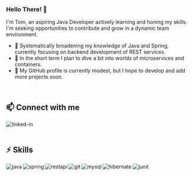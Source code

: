 ### Hello There! 👋
I'm Tom, an aspiring Java Developer actively learning and honing my skills. I'm seeking opportunities to contribute and grow in a dynamic team environment.

- 🌱 Systematically broadening my knowledge of Java and Spring, currently focusing on backend development of REST services.
- 🔭 In the short term I plan to dive a bit into worlds of microservices and containers.
- 💬 My GitHub profile is currently modest, but I hope to develop and add more projects soon.
  
<br>

## 📫 Connect with me 
[<img align="left" alt="linked-in" src="https://img.shields.io/badge/linkedin-%230077B5.svg?&style=for-the-badge&logo=linkedin&logoColor=white" />](https://www.linkedin.com/in/tomasz-wiszynski/)
<br>
<br>

## ⚡ Skills
<img align="left" alt="java" src="https://img.shields.io/badge/Java-E6892E?style=for-the-badge&logo=openjdk&logoColor=white" />
<img align="left" alt="spring" src="https://img.shields.io/badge/spring-%236DB33F.svg?&style=for-the-badge&logo=spring&logoColor=white" />
<img align="left" alt="restapi" src="https://img.shields.io/badge/REST%20API-%23B201DA.svg?&style=for-the-badge&logo=junit&logoColor=white" />
<img align="left" alt="git" src="https://img.shields.io/badge/git-%23F05032.svg?&style=for-the-badge&logo=git&logoColor=white" />
<img align="left" alt="mysql" src="https://img.shields.io/badge/mySQL-%234479A1.svg?&style=for-the-badge&logo=mysql&logoColor=white" />
<img align="left" alt="hibernate" src="https://img.shields.io/badge/Hibernate-%2359666C.svg?&style=for-the-badge&logo=hibernate&logoColor=white" />
<img align="left" alt="junit" src="https://img.shields.io/badge/jUnit-%2325A162.svg?&style=for-the-badge&logo=junit5&logoColor=white" />


<br>
<br>

<!--
**twiszynski/twiszynski** is a ✨ _special_ ✨ repository because its `README.md` (this file) appears on your GitHub profile.

Here are some ideas to get you started:

- 🔭 I’m currently working on ...
- 🌱 I’m currently learning ...
- 👯 I’m looking to collaborate on ...
- 🤔 I’m looking for help with ...
- 💬 Ask me about ...
- 📫 How to reach me: ...
- 😄 Pronouns: ...
- ⚡ Fun fact: ...
- 👋 Hello?...
-->
